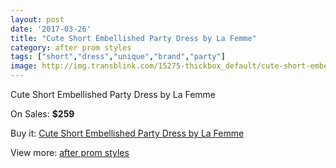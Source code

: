 ```yaml
---
layout: post
date: '2017-03-26'
title: "Cute Short Embellished Party Dress by La Femme"
category: after prom styles
tags: ["short","dress","unique","brand","party"]
image: http://img.transblink.com/15275-thickbox_default/cute-short-embellished-party-dress-by-la-femme.jpg
---
```

Cute Short Embellished Party Dress by La Femme

On Sales: **$259**
<a href="https://www.transblink.com/en/after-prom-styles/4866-cute-short-embellished-party-dress-by-la-femme.html"><amp-img layout="responsive" width="600" height="600" src="//img.transblink.com/15275-thickbox_default/cute-short-embellished-party-dress-by-la-femme.jpg" alt="Cute Short Embellished Party Dress by La Femme 0" /></a>
<a href="https://www.transblink.com/en/after-prom-styles/4866-cute-short-embellished-party-dress-by-la-femme.html"><amp-img layout="responsive" width="600" height="600" src="//img.transblink.com/15279-thickbox_default/cute-short-embellished-party-dress-by-la-femme.jpg" alt="Cute Short Embellished Party Dress by La Femme 1" /></a>
<a href="https://www.transblink.com/en/after-prom-styles/4866-cute-short-embellished-party-dress-by-la-femme.html"><amp-img layout="responsive" width="600" height="600" src="//img.transblink.com/15278-thickbox_default/cute-short-embellished-party-dress-by-la-femme.jpg" alt="Cute Short Embellished Party Dress by La Femme 2" /></a>
<a href="https://www.transblink.com/en/after-prom-styles/4866-cute-short-embellished-party-dress-by-la-femme.html"><amp-img layout="responsive" width="600" height="600" src="//img.transblink.com/15277-thickbox_default/cute-short-embellished-party-dress-by-la-femme.jpg" alt="Cute Short Embellished Party Dress by La Femme 3" /></a>
<a href="https://www.transblink.com/en/after-prom-styles/4866-cute-short-embellished-party-dress-by-la-femme.html"><amp-img layout="responsive" width="600" height="600" src="//img.transblink.com/15276-thickbox_default/cute-short-embellished-party-dress-by-la-femme.jpg" alt="Cute Short Embellished Party Dress by La Femme 4" /></a>

Buy it: [Cute Short Embellished Party Dress by La Femme](https://www.transblink.com/en/after-prom-styles/4866-cute-short-embellished-party-dress-by-la-femme.html "Cute Short Embellished Party Dress by La Femme")

View more: [after prom styles](https://www.transblink.com/en/55-after-prom-styles "after prom styles")